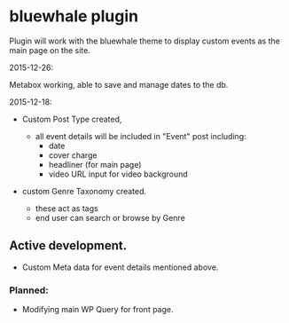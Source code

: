 # bluewhale plugin

Plugin will work with the bluewhale theme to display custom events as the main page on the site. 

2015-12-26: 

Metabox working, able to save and manage dates to the db. 

2015-12-18: 

- Custom Post Type created, 
    - all event details will be included in "Event" post including: 
        - date
        - cover charge
        - headliner (for main page)
        - video URL input for video background

- custom Genre Taxonomy created. 
    - these act as tags
    - end user can search or browse by Genre

## Active development. 

- Custom Meta data for event details mentioned above. 

### Planned: 

- Modifying main WP Query for front page.  
